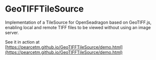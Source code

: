 # GeoTIFFTileSource
Implementation of a TileSource for OpenSeadragon based on GeoTIFF.js, enabling local and remote TIFF files to be viewed without using an image server.

See it in action at [https://pearcetm.github.io/GeoTIFFTileSource/demo.html](https://pearcetm.github.io/GeoTIFFTileSource/demo.html)
